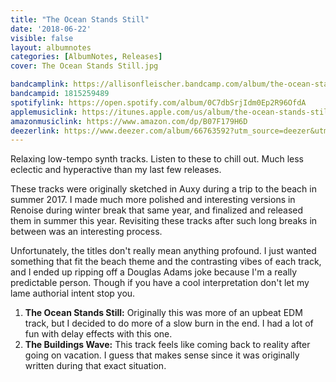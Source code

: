 ```yaml
---
title: "The Ocean Stands Still"
date: '2018-06-22'
visible: false
layout: albumnotes
categories: [AlbumNotes, Releases]
cover: The Ocean Stands Still.jpg

bandcamplink: https://allisonfleischer.bandcamp.com/album/the-ocean-stands-still
bandcampid: 1815259489
spotifylink: https://open.spotify.com/album/0C7dbSrjIdm0Ep2R96OfdA
applemusiclink: https://itunes.apple.com/us/album/the-ocean-stands-still-single/1403447518
amazonmusiclink: https://www.amazon.com/dp/B07F179H6D
deezerlink: https://www.deezer.com/album/66763592?utm_source=deezer&utm_content=album-66763592&utm_term=0_1529945217&utm_medium=web
---
```

Relaxing low-tempo synth tracks. Listen to these to chill out. Much less eclectic and hyperactive than my last few releases.

These tracks were originally sketched in Auxy during a trip to the beach in summer 2017. I made much more polished and interesting versions in Renoise during winter break that same year, and finalized and released them in summer this year. Revisiting these tracks after such long breaks in between was an interesting process.

Unfortunately, the titles don't really mean anything profound. I just wanted something that fit the beach theme and the contrasting vibes of each track, and I ended up ripping off a Douglas Adams joke because I'm a really predictable person. Though if you have a cool interpretation don't let my lame authorial intent stop you.

1. **The Ocean Stands Still:** Originally this was more of an upbeat EDM track, but I decided to do more of a slow burn in the end. I had a lot of fun with delay effects with this one.
2. **The Buildings Wave:** This track feels like coming back to reality after going on vacation. I guess that makes sense since it was originally written during that exact situation.
